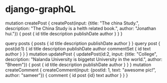 # django-graphQL


mutation createPost {
createPost(input: {title: "The china Study.",
description: "The China Study is a helth related book.",
author: "Jonathan hui."}) {
post {
id
title
description
publishDate
author
}
}
}

query posts {
posts {
id
title
description
publishDate
author
}
}
query post {
post(id:1) {
id
title
description
publishDate
author
commentSet {
id
text
author
}
}
}
mutation updatePost {
updatePost(id:2, input: {title: "College",
description: "Nalanda University is biggetst University in the world.",
author: "Bheem"}) {
post {
id
title
description
publishDate
author
}
}
}
mutation createComment {
createComment(input: {postId: 1, text: "awesome pic!", author: "sameer"}) {
comment {
id
post {id}
text
author
}
}
}

